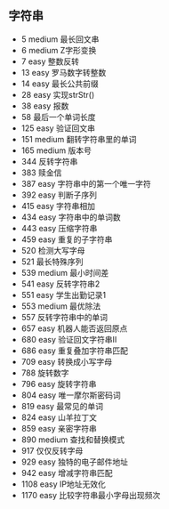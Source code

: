 

## 字符串

* 5 medium 最长回文串
* 6 medium Z字形变换
* 7 easy 整数反转
* 13 easy 罗马数字转整数
* 14 easy 最长公共前缀
* 28 easy 实现strStr()
* 38 easy 报数
* 58 最后一个单词长度
* 125 easy 验证回文串
* 151 medium 翻转字符串里的单词
* 165 medium 版本号
* 344 反转字符串
* 383 赎金信
* 387 easy 字符串中的第一个唯一字符
* 392 easy 判断子序列
* 415 easy 字符串相加
* 434 easy 字符串中的单词数
* 443 easy 压缩字符串
* 459 easy 重复的子字符串
* 520 检测大写字母
* 521 最长特殊序列
* 539 medium 最小时间差
* 541 easy 反转字符串2
* 551 easy 学生出勤记录1
* 553 medium 最优除法
* 557 反转字符串中的单词
* 657 easy 机器人能否返回原点
* 680 easy 验证回文字符串Ⅱ
* 686 easy 重复叠加字符串匹配
* 709 easy 转换成小写字母
* 788 旋转数字
* 796 easy 旋转字符串
* 804 easy 唯一摩尔斯密码词
* 819 easy 最常见的单词
* 824 easy 山羊拉丁文
* 859 easy 亲密字符串
* 890 medium 查找和替换模式
* 917 仅仅反转字母
* 929 easy 独特的电子邮件地址
* 942 easy 增减字符串匹配
* 1108 easy IP地址无效化
* 1170 easy 比较字符串最小字母出现频次